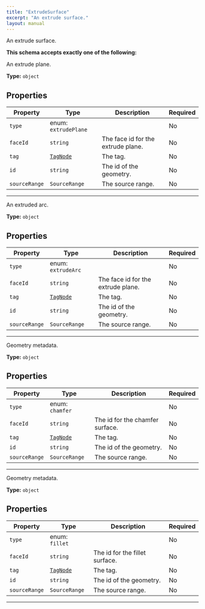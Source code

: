 ```yaml
---
title: "ExtrudeSurface"
excerpt: "An extrude surface."
layout: manual
---
```


An extrude surface.





**This schema accepts exactly one of the following:**

An extrude plane.

**Type:** `object`





## Properties

| Property | Type | Description | Required |
|----------|------|-------------|----------|
| `type` |enum: `extrudePlane`|  | No |
| `faceId` |`string`| The face id for the extrude plane. | No |
| `tag` |[`TagNode`](/docs/kcl/types/TagNode)| The tag. | No |
| `id` |`string`| The id of the geometry. | No |
| `sourceRange` |`SourceRange`| The source range. | No |


----
An extruded arc.

**Type:** `object`





## Properties

| Property | Type | Description | Required |
|----------|------|-------------|----------|
| `type` |enum: `extrudeArc`|  | No |
| `faceId` |`string`| The face id for the extrude plane. | No |
| `tag` |[`TagNode`](/docs/kcl/types/TagNode)| The tag. | No |
| `id` |`string`| The id of the geometry. | No |
| `sourceRange` |`SourceRange`| The source range. | No |


----
Geometry metadata.

**Type:** `object`





## Properties

| Property | Type | Description | Required |
|----------|------|-------------|----------|
| `type` |enum: `chamfer`|  | No |
| `faceId` |`string`| The id for the chamfer surface. | No |
| `tag` |[`TagNode`](/docs/kcl/types/TagNode)| The tag. | No |
| `id` |`string`| The id of the geometry. | No |
| `sourceRange` |`SourceRange`| The source range. | No |


----
Geometry metadata.

**Type:** `object`





## Properties

| Property | Type | Description | Required |
|----------|------|-------------|----------|
| `type` |enum: `fillet`|  | No |
| `faceId` |`string`| The id for the fillet surface. | No |
| `tag` |[`TagNode`](/docs/kcl/types/TagNode)| The tag. | No |
| `id` |`string`| The id of the geometry. | No |
| `sourceRange` |`SourceRange`| The source range. | No |


----




